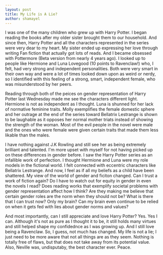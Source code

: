 ```yaml
---
layout: post
title: My Life is A Lie?
author: shamayel
---
```


I was one of the many children who grew up with Harry Potter. I began reading the books after my older sister brought them to our household. And since then, Harry Potter and all the characters represented in the series were very dear to my heart. My sister ended up expressing her love through writing Fan fiction that actually got lots of reads. And I became obsessed with Pottermore (Beta version from nearly 4 years ago). I looked up to people like Hermione and Luna Lovegood (10 points to Ravenclaw!) who, I felt, had very strong and independent personalities. Both were very smart in their own way and were a lot of times looked down upon as weird or nerdy, so I identified with this feeling of a strong, smart, independent female, who was misunderstood by her peers.   

Reading through both of the peices on gender representation of Harry Potter last Wednesday made me see the characters different light. Hermione is not as independent as I thought. Luna is shunned for her lack of normative feminine traits. Molly exemplifies the female domestic sphere and her outrage at the end of the series toward Bellatrix Lestrange is shown to be laughable as it opposes her normal mother triats instead of showing the strength of the woman. Most of the evil people in the novel were male and the ones who were female were given certain traits that made them less likable than the males.   

I have nothing against J.K Rowling and still see her as being extremely brilliant and talented. I'm more upset with myself for not having picked up on these differences in gender before. I saw the Harry Potter series as an infallible work of perfection. I thought Hermione and Luna were my role models in the fictional world. I felt connected with eccentric characters like Bellatrix Lestrange. And now, I feel as if all my beliefs as a child have been shattered. My view of the world of gender and ficiton changed. Can I trust a work of fiction again? Do I have to watch out for equity in gender in even the novels I read? Does reading works that exemplify societal problems with gender representation affect how I think? Are they making me believe that certain gender roles are the norm when they should not be? What is there that I can trust now? Only my brain? Can my brain even continue to be relied on when it gets fed with lies about gender norms and values?   

And most importantly, can I still appreciate and love Harry Potter?
Yes. Yes I can. Although it's not as pure as I thought it to be, it still holds many virtues and still helped shape my confidednce as I was growing up. And I still love being a Ravenclaw. So, I guess, not much has changed. My life is not a lie; I just need to be more aware that not all things are as they seem. Nothing is totally free of flaws, but that does not take away from its potential value. Also, Neville was, undisputaby, the best character ever. Peace.
